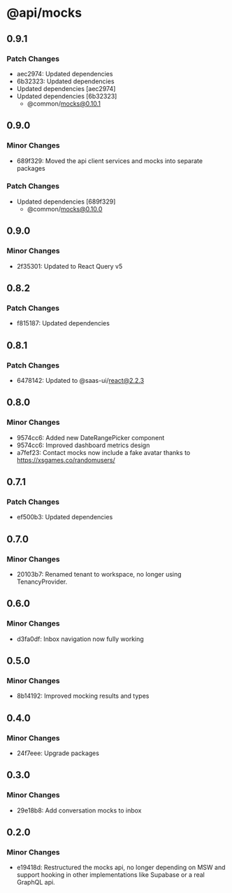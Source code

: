 # @api/mocks

## 0.9.1

### Patch Changes

- aec2974: Updated dependencies
- 6b32323: Updated dependencies
- Updated dependencies [aec2974]
- Updated dependencies [6b32323]
  - @common/mocks@0.10.1

## 0.9.0

### Minor Changes

- 689f329: Moved the api client services and mocks into separate packages

### Patch Changes

- Updated dependencies [689f329]
  - @common/mocks@0.10.0

## 0.9.0

### Minor Changes

- 2f35301: Updated to React Query v5

## 0.8.2

### Patch Changes

- f815187: Updated dependencies

## 0.8.1

### Patch Changes

- 6478142: Updated to @saas-ui/react@2.2.3

## 0.8.0

### Minor Changes

- 9574cc6: Added new DateRangePicker component
- 9574cc6: Improved dashboard metrics design
- a7fef23: Contact mocks now include a fake avatar thanks to https://xsgames.co/randomusers/

## 0.7.1

### Patch Changes

- ef500b3: Updated dependencies

## 0.7.0

### Minor Changes

- 20103b7: Renamed tenant to workspace, no longer using TenancyProvider.

## 0.6.0

### Minor Changes

- d3fa0df: Inbox navigation now fully working

## 0.5.0

### Minor Changes

- 8b14192: Improved mocking results and types

## 0.4.0

### Minor Changes

- 24f7eee: Upgrade packages

## 0.3.0

### Minor Changes

- 29e18b8: Add conversation mocks to inbox

## 0.2.0

### Minor Changes

- e19418d: Restructured the mocks api, no longer depending on MSW and support hooking in other implementations like Supabase or a real GraphQL api.
